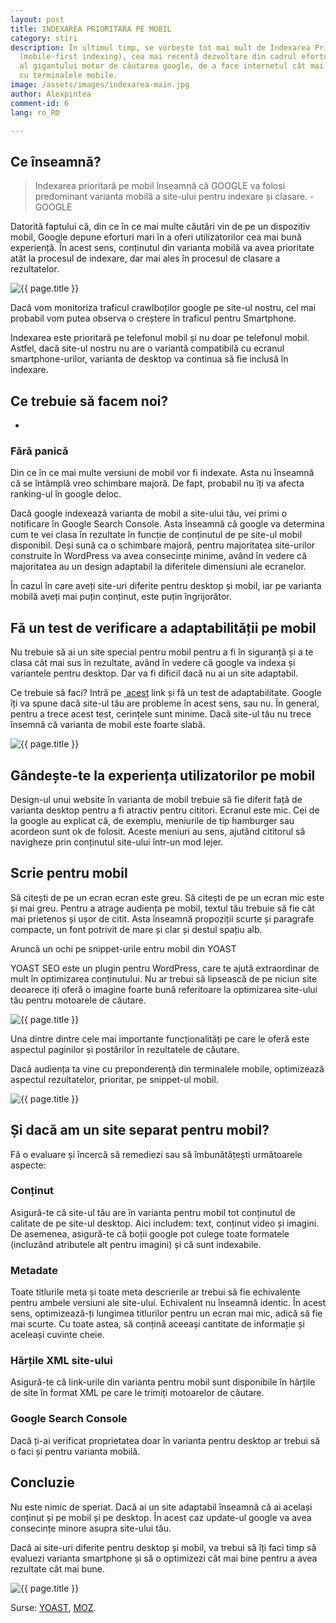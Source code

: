 ```yaml
---
layout: post
title: INDEXAREA PRIORITARA PE MOBIL
category: stiri
description: În ultimul timp, se vorbește tot mai mult de Indexarea Prioritară pe Mobil
  (mobile-first indexing), cea mai recentă dezvoltare din cadrul efortului continuu
  al gigantului motor de căutarea google, de a face internetul cât mai compatibil
  cu terminalele mobile.
image: /assets/images/indexarea-main.jpg
author: Alexpintea
comment-id: 6
lang: ro_RO

---
```

## Ce înseamnă?

> Indexarea prioritară pe mobil înseamnă că GOOGLE  va folosi predominant varianta mobilă a site-ului pentru indexare și clasare. - GOOGLE

Datorită faptului că, din ce în ce mai multe căutări vin de pe un dispozitiv mobil, Google depune eforturi mari în a oferi utilizatorilor cea mai bună experiență. În acest sens, conținutul din varianta mobilă va avea prioritate atât la procesul de indexare, dar mai ales în procesul de clasare a rezultatelor.

<img src="{{ site.url }}/assets/images/indexarea/mobile-use.jpg" alt="{{ page.title }}"/>

Dacă vom monitoriza traficul crawlboților google pe site-ul nostru, cel mai probabil vom putea observa o creștere în traficul pentru Smartphone.

Indexarea este prioritară pe telefonul mobil și nu doar pe telefonul mobil. Astfel, dacă site-ul nostru nu are o variantă compatibilă cu ecranul smartphone-urilor, varianta de desktop va continua să fie inclusă în indexare.
## Ce trebuie să facem noi?
-

### Fără panică

Din ce în ce mai multe versiuni de mobil vor fi indexate. Asta nu înseamnă că se întâmplă vreo schimbare majoră. De fapt, probabil nu îți va afecta ranking-ul în google deloc.

Dacă google indexează varianta de mobil a site-ului tău, vei primi o notificare în Google Search Console. Asta înseamnă că google va determina cum te vei clasa în rezultate în funcție de conținutul de pe site-ul mobil disponibil. Deși sună ca o schimbare majoră, pentru majoritatea site-urilor construite în WordPress va avea consecințe minime, având în vedere că majoritatea au un design adaptabil la diferitele dimensiuni ale ecranelor.

În cazul în care aveți site-uri diferite pentru desktop și mobil, iar pe varianta mobilă aveți mai puțin conținut, este puțin îngrijorător.

## Fă un test de verificare a adaptabilității pe mobil

Nu trebuie să ai un site special pentru mobil pentru a fi în siguranță și a te clasa cât mai sus în rezultate, având în vedere că google va indexa și variantele pentru desktop. Dar va fi dificil dacă nu ai un site adaptabil.

Ce trebuie să faci? Intră pe <a href="https://search.google.com/test/mobile-friendly"> acest</a> link și fă un test de adaptabilitate. Google îți va spune dacă site-ul tău are probleme în acest sens, sau nu. În general, pentru a trece acest test, cerințele sunt minime. Dacă site-ul tău nu trece însemnă că varianta de mobil este foarte slabă.

<img src="{{ site.url }}/assets/images/indexarea/moile-test.jpg" alt="{{ page.title }}"/>

## Gândește-te la experiența utilizatorilor pe mobil

Design-ul unui website în varianta de mobil trebuie să fie diferit față de varianta desktop pentru a fi atractiv pentru cititori. Ecranul este mic. Cei de la google au explicat că, de exemplu, meniurile de tip hamburger sau acordeon sunt ok de folosit. Aceste meniuri au sens, ajutând cititorul să navigheze prin conținutul site-ului într-un mod lejer.

## Scrie pentru mobil

Să citești de pe un ecran ecran este greu. Să citești de pe un ecran mic este și mai greu. Pentru a atrage audiența pe mobil, textul tău trebuie să fie cât mai prietenos și ușor de citit. Asta înseamnă propoziții scurte și paragrafe compacte, un font potrivit de mare și clar și destul spațiu alb.

Aruncă un ochi pe snippet-urile entru mobil din YOAST

YOAST SEO este un plugin pentru WordPress, care te ajută extraordinar de mult în optimizarea conținutului. Nu ar trebui să lipsească de pe niciun site deoarece iți oferă o imagine foarte bună referitoare la optimizarea site-ului tău pentru motoarele de căutare.

<img src="{{ site.url }}/assets/images/indexarea/yaost.jpg" alt="{{ page.title }}"/>

Una dintre dintre cele mai importante funcționalități pe care le oferă este aspectul paginilor și postărilor în rezultatele de căutare.

Dacă audiența ta vine cu preponderență din terminalele mobile, optimizează aspectul rezultatelor, prioritar, pe snippet-ul mobil.

<img src="{{ site.url }}/assets/images/indexarea/yaost-snippet-1024x446.jpg" alt="{{ page.title }}"/>

## Și dacă am un site separat pentru mobil?

Fă o evaluare și încercă să remediezi sau să îmbunătățești următoarele aspecte:

### Conținut

Asigură-te că site-ul tău are în varianta pentru mobil tot conținutul de calitate de pe site-ul desktop. Aici includem: text, conținut video și imagini. De asemenea, asigură-te că boții google pot culege toate formatele (incluzând atributele alt pentru imagini) și că sunt indexabile.

### Metadate

Toate titlurile meta și toate meta descrierile ar trebui să fie echivalente pentru ambele versiuni ale site-ului. Echivalent nu înseamnă identic. În acest sens, optimizează-ți lungimea titlurilor pentru un ecran mai mic, adică să fie mai scurte. Cu toate astea, să conțină aceeași cantitate de informație și aceleași cuvinte cheie.

### Hărțile XML site-ului

Asigură-te că link-urile din varianta pentru mobil sunt disponibile în hărțile de site în format XML pe care le trimiți motoarelor de căutare.

### Google Search Console

Dacă ți-ai verificat proprietatea doar în varianta pentru desktop ar trebui să o faci și pentru varianta mobilă.

## Concluzie

Nu este nimic de speriat. Dacă ai un site adaptabil înseamnă că ai același conținut și pe mobil și pe desktop. În acest caz update-ul google va avea consecințe minore asupra site-ului tău.

Dacă ai site-uri diferite pentru desktop și mobil, va trebui să îți faci timp să evaluezi varianta smartphone și să o optimizezi cât mai bine pentru a avea rezultate cât mai bune.

<img src="{{ site.url }}/assets/images/indexarea/infografic.jpg" alt="{{ page.title }}"/>

Surse: <a href="https://yoast.com/5-things-about-mobile-first-indexing/">YOAST</a>, <a href="https://moz.com/blog/mobile-first-indexing-seo">MOZ</a>.